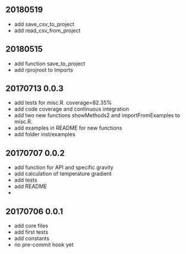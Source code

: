 ## 20180519
* add save_csv_to_project
* add read_csv_from_project

## 20180515
* add function save_to_project
* add rprojroot to Imports

## 20170713 0.0.3
* add tests for misc.R. coverage=82.35%
* add code coverage and continuous integration
* add two new functions showMethods2 and importFromExamples to misc.R.
* add examples in README for new functions
* add folder inst/examples

## 20170707 0.0.2
* add function for API and specific gravity
* add calculation of temperature gradient
* add tests
* add README
* 

## 20170706 0.0.1
* add core files
* add first tests
* add constants
* no pre-commit hook yet


